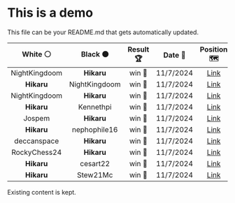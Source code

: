 # This is a demo

This file can be your README.md that gets automatically updated.

<!--START_SECTION:chessStats-->
<!-- Automatically generated with https://github.com/Balastrong/chess-stats-action -->

| White ⚪ | Black ⚫ | Result 🏆 | Date 📅 | Position 🗺️ |
|:---:|:---:|:---:|:---:|:---:|
| NightKingdoom | **Hikaru** | win 🥇 | 11/7/2024 | <a href="http://www.ee.unb.ca/cgi-bin/tervo/fen.pl?select=8/8/5K2/5p1p/5P1P/Pb3kP1/4p3/4q3 w - -">Link</a> |
| **Hikaru** | NightKingdoom | win 🥇 | 11/7/2024 | <a href="http://www.ee.unb.ca/cgi-bin/tervo/fen.pl?select=7k/p4N2/1p1q4/3pp3/3P3p/1P2B3/P4R1K/8 b - -">Link</a> |
| NightKingdoom | **Hikaru** | win 🥇 | 11/7/2024 | <a href="http://www.ee.unb.ca/cgi-bin/tervo/fen.pl?select=8/1p6/p5k1/P2pB1p1/1P1Pp3/2P1RbK1/2r5/8 w - -">Link</a> |
| **Hikaru** | Kennethpi | win 🥇 | 11/7/2024 | <a href="http://www.ee.unb.ca/cgi-bin/tervo/fen.pl?select=4rrk1/pppq1p1p/3b1B1N/4p3/2npP3/3P1Q1P/PPP2PP1/R3K2R b KQ -">Link</a> |
| Jospem | **Hikaru** | win 🥇 | 11/7/2024 | <a href="http://www.ee.unb.ca/cgi-bin/tervo/fen.pl?select=r1b1k2r/ppp2ppp/2q2n2/4n3/8/3P2NP/PPP3P1/R1BQ1K1R w kq -">Link</a> |
| **Hikaru** | nephophile16 | win 🥇 | 11/7/2024 | <a href="http://www.ee.unb.ca/cgi-bin/tervo/fen.pl?select=r1bN1b1r/ppp1pB2/k4n1p/1Q4p1/P3P3/8/1PP2PPP/RNB1K2R b KQ -">Link</a> |
| deccanspace | **Hikaru** | win 🥇 | 11/7/2024 | <a href="http://www.ee.unb.ca/cgi-bin/tervo/fen.pl?select=5r1k/pp4qp/8/3rp3/6b1/1P1Q2P1/P2N1b1P/4RRK1 w - -">Link</a> |
| RockyChess24 | **Hikaru** | win 🥇 | 11/7/2024 | <a href="http://www.ee.unb.ca/cgi-bin/tervo/fen.pl?select=r3k2r/pp3ppp/5n2/1qnp4/3Pp3/4P1B1/P2N1PPP/3Q1K1R w kq -">Link</a> |
| **Hikaru** | cesart22 | win 🥇 | 11/7/2024 | <a href="http://www.ee.unb.ca/cgi-bin/tervo/fen.pl?select=r1b1r1k1/pp3p2/4pbp1/4n1N1/Q7/2P5/PP4P1/3RKB1R b K -">Link</a> |
| **Hikaru** | Stew21Mc | win 🥇 | 11/7/2024 | <a href="http://www.ee.unb.ca/cgi-bin/tervo/fen.pl?select=5Rk1/6p1/1r2p1Np/4P2P/2p5/3P4/1PP3P1/1K6 b - -">Link</a> |

<!--END_SECTION:chessStats-->

Existing content is kept.
